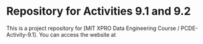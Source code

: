 # Repository for Activities 9.1 and 9.2
This is a project repository for [MIT XPRO Data Engineering Course / PCDE-Activity-9.1]. 
You can access the website at <a href="https://github.com/dr-alperkoc/PCDE-Activity-9.1.git"> 
